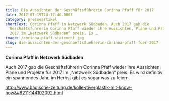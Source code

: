 ```yaml
---
title: Die Aussichten der Geschäftsführerin Corinna Pfaff für 2017
date: 2017-01-19T14:17:40.000Z
category: presseartikel
shortText: Corinna Pfaff in Netzwerk Südbaden. Auch 2017 gab die
  Geschäftsführerin Corinna Pfaff wieder ihre Aussichten, Pläne und Projekte für
  2017 im „Netzwerk Südbaden“ preis. Es …
image: /corinna-pfaff-statement.jpg
slug: die-aussichten-der-geschaeftsfuehrerin-corinna-pfaff-fuer-2017
---
```


<strong>Corinna Pfaff in Netzwerk Südbaden.</strong></p>



<p>Auch 2017 gab die Geschäftsführerin Corinna Pfaff wieder ihre Aussichten, Pläne und Projekte für 2017 im „Netzwerk Südbaden“ preis. Es wird definitiv ein spannendes Jahr, im Herbst gibt es sogar was zu feiern.</p>



<a href="http://www.badische-zeitung.de/kollektive/plastik-mit-know-how--144102092.html">http://www.badische-zeitung.de/kollektive/plastik-mit-know-how&#8211;144102092.html</a></p>
